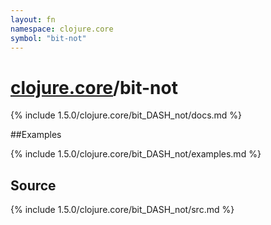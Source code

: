 ```yaml
---
layout: fn
namespace: clojure.core
symbol: "bit-not"
---
```


# [clojure.core](../)/bit-not

{% include 1.5.0/clojure.core/bit_DASH_not/docs.md %}

##Examples

{% include 1.5.0/clojure.core/bit_DASH_not/examples.md %}
## Source
{% include 1.5.0/clojure.core/bit_DASH_not/src.md %}

